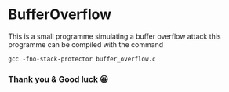 # BufferOverflow
This is a small programme simulating a buffer overflow attack
this programme can be compiled with the command
```gcc
gcc -fno-stack-protector buffer_overflow.c
```
<h3>Thank you & Good luck 😀</h3>
